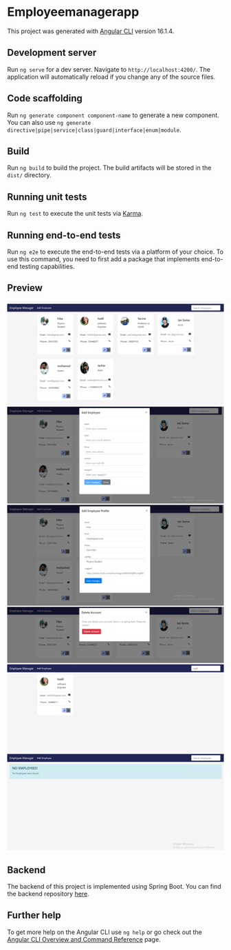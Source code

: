 # Employeemanagerapp

This project was generated with [Angular CLI](https://github.com/angular/angular-cli) version 16.1.4.

## Development server

Run `ng serve` for a dev server. Navigate to `http://localhost:4200/`. The application will automatically reload if you change any of the source files.

## Code scaffolding

Run `ng generate component component-name` to generate a new component. You can also use `ng generate directive|pipe|service|class|guard|interface|enum|module`.

## Build

Run `ng build` to build the project. The build artifacts will be stored in the `dist/` directory.

## Running unit tests

Run `ng test` to execute the unit tests via [Karma](https://karma-runner.github.io).

## Running end-to-end tests

Run `ng e2e` to execute the end-to-end tests via a platform of your choice. To use this command, you need to first add a package that implements end-to-end testing capabilities.

## Preview
![Screenshot 1](Results/Employeemanagerapp.png)
![Screenshot 2](Results/AddEmployee.png)
![Screenshot 3](Results/Editprofile.png)
![Screenshot 4](Results/deleteEmployee.png)
![Screenshot 5](Results/SearchEmployee.png)
![Screenshot 6](Results/NoemployeesFound.png)

## Backend

The backend of this project is implemented using Spring Boot. You can find the backend repository [here](https://github.com/HadilEltaif/EmployeeManagerBackEnd).

## Further help

To get more help on the Angular CLI use `ng help` or go check out the [Angular CLI Overview and Command Reference](https://angular.io/cli) page.
